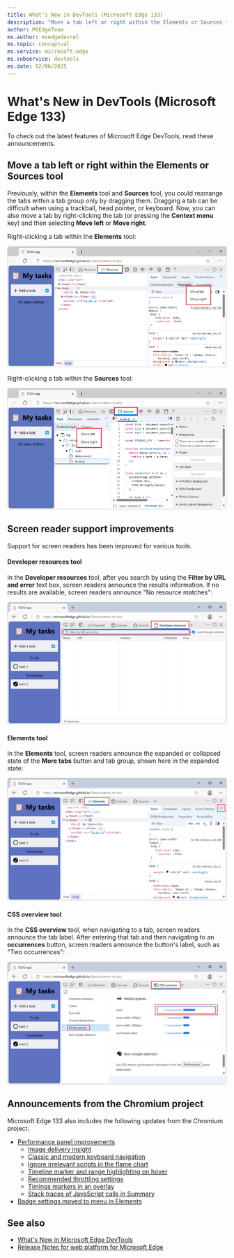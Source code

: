 ```yaml
---
title: What's New in DevTools (Microsoft Edge 133)
description: "Move a tab left or right within the Elements or Sources tool. Screen reader improvements. And more."
author: MSEdgeTeam
ms.author: msedgedevrel
ms.topic: conceptual
ms.service: microsoft-edge
ms.subservice: devtools
ms.date: 02/06/2025
---
```

# What's New in DevTools (Microsoft Edge 133)

To check out the latest features of Microsoft Edge DevTools<!-- and the Microsoft Edge DevTools extension for Microsoft Visual Studio Code and Visual Studio -->, read these announcements.


<!-- ====================================================================== -->
## Move a tab left or right within the Elements or Sources tool

<!-- Subtitle: Move a tab left or right within a tab group in the Elements or Sources tool by right-clicking the tab. -->

Previously, within the **Elements** tool and **Sources** tool, you could rearrange the tabs within a tab group only by dragging them.  Dragging a tab can be difficult when using a trackball, head pointer, or keyboard.  Now, you can also move a tab by right-clicking the tab (or pressing the **Context menu** key) and then selecting **Move left** or **Move right**.

Right-clicking a tab within the **Elements** tool:

![The right-click menu for a tab in the Elements tool](./devtools-133-images/elements-tab-menu.png)

Right-clicking a tab within the **Sources** tool:

![The right-click menu for a tab in the Sources tool](./devtools-133-images/sources-tab-menu.png)


<!-- ====================================================================== -->
## Screen reader support improvements

<!-- Subtitle: Screen reader support improvements in Developer resources, Elements, and CSS overview.-->

Support for screen readers has been improved for various tools.


<!-- ------------------------------ -->
#### Developer resources tool

In the **Developer resources** tool, after you search by using the **Filter by URL and error** text box, screen readers announce the results information.  If no results are available, screen readers announce "No resource matches":

![The Filter box in Developer resources](./devtools-133-images/developer-resources-filter-box.png)


<!-- ------------------------------ -->
#### Elements tool

In the **Elements** tool, screen readers announce the expanded or collapsed state of the **More tabs** button and tab group, shown here in the expanded state:

![The More tabs button in the Elements tool, with the tab group expanded](./devtools-133-images/elements-more-tabs-invoked.png)


<!-- ------------------------------ -->
#### CSS overview tool

In the **CSS overview** tool, when navigating to a tab, screen readers announce the tab label.  After entering that tab and then navigating to an **occurrences** button, screen readers announce the button's label, such as "Two occurrences":

![The CSS overview tool](./devtools-133-images/css-overview.png)


<!-- ====================================================================== -->
## Announcements from the Chromium project

Microsoft Edge 133 also includes the following updates from the Chromium project:

* [Performance panel improvements](https://developer.chrome.com/blog/new-in-devtools-133#perf)
   * [Image delivery insight](https://developer.chrome.com/blog/new-in-devtools-133#perf-image-delivery)
   * [Classic and modern keyboard navigation](https://developer.chrome.com/blog/new-in-devtools-133#perf-nav)
   * [Ignore irrelevant scripts in the flame chart](https://developer.chrome.com/blog/new-in-devtools-133#ignore-list)
   * [Timeline marker and range highlighting on hover](https://developer.chrome.com/blog/new-in-devtools-133#hover-highlight)
   * [Recommended throttling settings](https://developer.chrome.com/blog/new-in-devtools-133#throttling)
   * [Timings markers in an overlay](https://developer.chrome.com/blog/new-in-devtools-133#markers)
   * [Stack traces of JavaScript calls in Summary](https://developer.chrome.com/blog/new-in-devtools-133#perf-stack-traces)
* [Badge settings moved to menu in Elements](https://developer.chrome.com/blog/new-in-devtools-133#badge-settings)


<!-- ====================================================================== -->
## See also

* [What's New in Microsoft Edge DevTools](../../whats-new.md)<!-- Download the preview channels, Get in touch with the Microsoft Edge DevTools team -->
* [Release Notes for web platform for Microsoft Edge](../../../../web-platform/release-notes/index.md)
